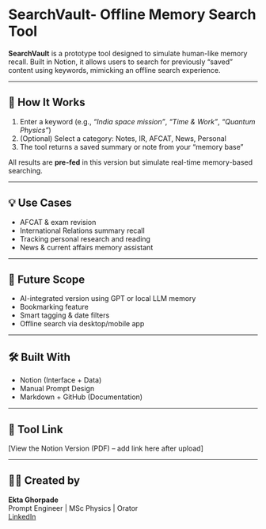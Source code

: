 # SearchVault- Offline Memory Search Tool

**SearchVault** is a prototype tool designed to simulate human-like memory recall. Built in Notion, it allows users to search for previously “saved” content using keywords, mimicking an offline search experience.

---

## 🧠 How It Works

1. Enter a keyword (e.g., *“India space mission”*, *“Time & Work”*, *“Quantum Physics”*)
2. (Optional) Select a category: Notes, IR, AFCAT, News, Personal
3. The tool returns a saved summary or note from your “memory base”

All results are **pre-fed** in this version but simulate real-time memory-based searching.

---

## 💡 Use Cases

- AFCAT & exam revision  
- International Relations summary recall  
- Tracking personal research and reading  
- News & current affairs memory assistant

---

## 🚀 Future Scope

- AI-integrated version using GPT or local LLM memory  
- Bookmarking feature  
- Smart tagging & date filters  
- Offline search via desktop/mobile app

---

## 🛠 Built With

- Notion (Interface + Data)
- Manual Prompt Design
- Markdown + GitHub (Documentation)

---

## 📄 Tool Link

[View the Notion Version (PDF) – add link here after upload]

---

## 🙋‍♀️ Created by

**Ekta Ghorpade**  
Prompt Engineer | MSc Physics | Orator  
[LinkedIn](https://www.linkedin.com)

